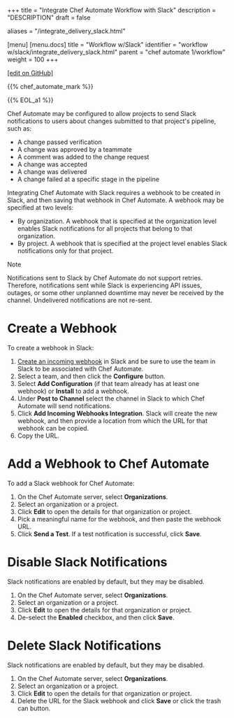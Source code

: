 +++
title = "Integrate Chef Automate Workflow with Slack"
description = "DESCRIPTION"
draft = false

aliases = "/integrate_delivery_slack.html"

[menu]
  [menu.docs]
    title = "Workflow w/Slack"
    identifier = "workflow w/slack/integrate_delivery_slack.html"
    parent = "chef automate 1/workflow"
    weight = 100
+++    

[\[edit on
GitHub\]](https://github.com/chef/chef-web-docs/blob/master/chef_master/source/integrate_delivery_slack.rst)

{{% chef_automate_mark %}}

{{% EOL_a1 %}}

Chef Automate may be configured to allow projects to send Slack
notifications to users about changes submitted to that project's
pipeline, such as:

-   A change passed verification
-   A change was approved by a teammate
-   A comment was added to the change request
-   A change was accepted
-   A change was delivered
-   A change failed at a specific stage in the pipeline

Integrating Chef Automate with Slack requires a webhook to be created in
Slack, and then saving that webhook in Chef Automate. A webhook may be
specified at two levels:

-   By organization. A webhook that is specified at the organization
    level enables Slack notifications for all projects that belong to
    that organization.
-   By project. A webhook that is specified at the project level enables
    Slack notifications only for that project.

<div class="note" markdown="1">

<div class="admonition-title" markdown="1">

Note

</div>

Notifications sent to Slack by Chef Automate do not support retries.
Therefore, notifications sent while Slack is experiencing API issues,
outages, or some other unplanned downtime may never be received by the
channel. Undelivered notifications are not re-sent.

</div>

Create a Webhook
================

To create a webhook in Slack:

1.  [Create an incoming
    webhook](https://slack.com/apps/A0F7XDUAZ-incoming-webhooks) in
    Slack and be sure to use the team in Slack to be associated with
    Chef Automate.
2.  Select a team, and then click the **Configure** button.
3.  Select **Add Configuration** (if that team already has at least one
    webhook) or **Install** to add a webhook.
4.  Under **Post to Channel** select the channel in Slack to which Chef
    Automate will send notifications.
5.  Click **Add Incoming Webhooks Integration**. Slack will create the
    new webhook, and then provide a location from which the URL for that
    webhook can be copied.
6.  Copy the URL.

Add a Webhook to Chef Automate
==============================

To add a Slack webhook for Chef Automate:

1.  On the Chef Automate server, select **Organizations**.
2.  Select an organization or a project.
3.  Click **Edit** to open the details for that organization or project.
4.  Pick a meaningful name for the webhook, and then paste the webhook
    URL.
5.  Click **Send a Test**. If a test notification is successful, click
    **Save**.

Disable Slack Notifications
===========================

Slack notifications are enabled by default, but they may be disabled.

1.  On the Chef Automate server, select **Organizations**.
2.  Select an organization or a project.
3.  Click **Edit** to open the details for that organization or project.
4.  De-select the **Enabled** checkbox, and then click **Save**.

Delete Slack Notifications
==========================

Slack notifications are enabled by default, but they may be disabled.

1.  On the Chef Automate server, select **Organizations**.
2.  Select an organization or a project.
3.  Click **Edit** to open the details for that organization or project.
4.  Delete the URL for the Slack webhook and click **Save** or click the
    trash can button.
